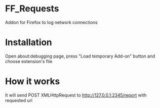 # FF_Requests
Addon for Firefox to log network connections

# Installation
Open about:debugging page, press "Load temporary Add-on" button and choose extension's file

# How it works
It will send POST XMLHttpRequest to http://127.0.0.1:2345/report with requested url
